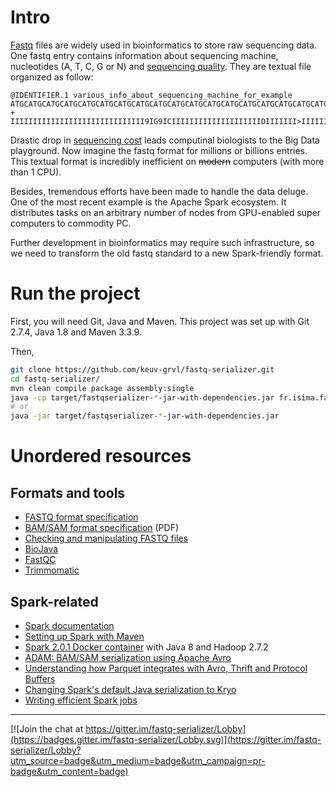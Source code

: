 # Intro

[Fastq](https://en.wikipedia.org/wiki/FASTQ_format) files are widely used in bioinformatics to store raw sequencing data.
One fastq entry contains information about sequencing machine, nucleotides (A, T, C, G or N) and
[sequencing quality](https://en.wikipedia.org/wiki/Phred_quality_score).
They are textual file organized as follow:

```
@IDENTIFIER.1 various_info_about_sequencing_machine_for_example
ATGCATGCATGCATGCATGCATGCATGCATGCATGCATGCATGCATGCATGCATGCATGCATGCATGCATGC
+
IIIIIIIIIIIIIIIIIIIIIIIIIIIIII9IG9ICIIIIIIIIIIIIIIIIIIIIDIIIIIII>IIIIII/
```

Drastic drop in [sequencing cost](https://www.genome.gov/sequencingcosts/) leads computinal biologists to the Big Data playground.
Now imagine the fastq format for millions or billions entries.
This textual format is incredibly inefficient on ~~modern~~ computers (with more than 1 CPU).

Besides, tremendous efforts have been made to handle the data deluge.
One of the most recent example is the Apache Spark ecosystem.
It distributes tasks on an arbitrary number of nodes from GPU-enabled super computers to commodity PC.

Further development in bioinformatics may require such infrastructure, so we need to transform the old fastq standard to a new Spark-friendly format.


# Run the project

First, you will need Git, Java and Maven. This project was set up with Git 2.7.4, Java 1.8 and Maven 3.3.9.

Then,
``` bash
git clone https://github.com/keuv-grvl/fastq-serializer.git
cd fastq-serializer/
mvn clean compile package assembly:single
java -cp target/fastqserializer-*-jar-with-dependencies.jar fr.isima.fastqserializer.HelloSpark
# or
java -jar target/fastqserializer-*-jar-with-dependencies.jar
```

# Unordered resources

## Formats and tools

- [FASTQ format specification](http://dx.doi.org/10.1093/nar/gkp1137)
- [BAM/SAM format specification](http://samtools.github.io/hts-specs/SAMv1.pdf) (PDF)
- [Checking and manipulating FASTQ files](http://homer.salk.edu/homer/basicTutorial/fastqFiles.html)
- [BioJava](https://github.com/biojava/biojava)
- [FastQC](http://www.bioinformatics.babraham.ac.uk/projects/fastqc/)
- [Trimmomatic](www.usadellab.org/cms/?page=trimmomatic)

## Spark-related

- [Spark documentation](http://spark.apache.org/docs/latest/)
- [Setting up Spark with Maven](https://sparktutorials.github.io/2015/04/02/setting-up-a-spark-project-with-maven.html)
- [Spark 2.0.1 Docker container](https://github.com/gettyimages/docker-spark) with Java 8 and Hadoop 2.7.2
- [ADAM: BAM/SAM serialization using Apache Avro](https://github.com/bigdatagenomics/adam)
- [Understanding how Parquet integrates with Avro, Thrift and Protocol Buffers](http://grepalex.com/2014/05/13/parquet-file-format-and-object-model/)
- [Changing Spark's default Java serialization to Kryo](https://ogirardot.wordpress.com/2015/01/09/changing-sparks-default-java-serialization-to-kryo/)
- [Writing efficient Spark jobs](http://fdahms.com/2015/10/04/writing-efficient-spark-jobs/)

___

[![Join the chat at https://gitter.im/fastq-serializer/Lobby](https://badges.gitter.im/fastq-serializer/Lobby.svg)](https://gitter.im/fastq-serializer/Lobby?utm_source=badge&utm_medium=badge&utm_campaign=pr-badge&utm_content=badge)
